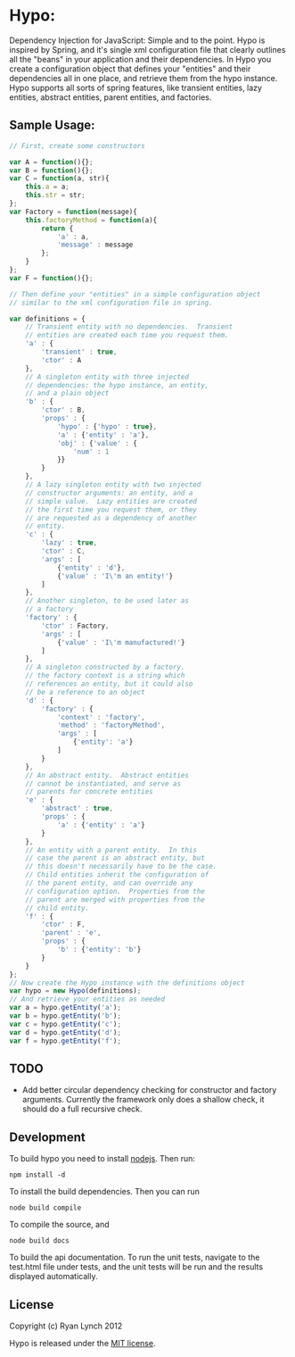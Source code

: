 # Hypo:

Dependency Injection for JavaScript: Simple and to the point.  Hypo is inspired by Spring,
and it's single xml configuration file that clearly outlines all the "beans" in your application
and their dependencies.  In Hypo you create a configuration object that defines your "entities"
and their dependencies all in one place, and retrieve them from the hypo instance.  Hypo supports
all sorts of spring features, like transient entities, lazy entities, abstract entities, parent
entities, and factories. 

## Sample Usage:

```javascript
// First, create some constructors

var A = function(){};
var B = function(){};
var C = function(a, str){
    this.a = a;
    this.str = str;
};
var Factory = function(message){
    this.factoryMethod = function(a){
        return {
            'a' : a,
            'message' : message
        };
    }
};
var F = function(){};

// Then define your "entities" in a simple configuration object
// similar to the xml configuration file in spring.

var definitions = {
    // Transient entity with no dependencies.  Transient
    // entities are created each time you request them.
    'a' : {
        'transient' : true,
        'ctor' : A
    },
    // A singleton entity with three injected
    // dependencies: the hypo instance, an entity,
    // and a plain object
    'b' : {
        'ctor' : B,
        'props' : {
            'hypo' : {'hypo' : true},
            'a' : {'entity' : 'a'},
            'obj' : {'value' : {
                'num' : 1
            }}
        }
    },
    // A lazy singleton entity with two injected
    // constructor arguments: an entity, and a
    // simple value.  Lazy entities are created
    // the first time you request them, or they
    // are requested as a dependency of another
    // entity.
    'c' : {
        'lazy' : true,
        'ctor' : C,
        'args' : [
            {'entity' : 'd'},
            {'value' : 'I\'m an entity!'}
        ]
    },
    // Another singleton, to be used later as
    // a factory
    'factory' : {
        'ctor' : Factory,
        'args' : [
            {'value' : 'I\'m manufactured!'}
        ]
    },
    // A singleton constructed by a factory.
    // the factory context is a string which
    // references an entity, but it could also
    // be a reference to an object
    'd' : {
        'factory' : {
            'context' : 'factory',
            'method' : 'factoryMethod',
            'args' : [
                {'entity': 'a'}
            ]
        }
    },
    // An abstract entity.  Abstract entities
    // cannot be instantiated, and serve as
    // parents for concrete entities
    'e' : {
        'abstract' : true,
        'props' : {
            'a' : {'entity' : 'a'}
        }
    },
    // An entity with a parent entity.  In this
    // case the parent is an abstract entity, but
    // this doesn't necessarily have to be the case.
    // Child entities inherit the configuration of
    // the parent entity, and can override any
    // configuration option.  Properties from the
    // parent are merged with properties from the
    // child entity.
    'f' : {
        'ctor' : F,
        'parent' : 'e',
        'props' : {
            'b' : {'entity': 'b'}
        }
    }
};
// Now create the Hypo instance with the definitions object
var hypo = new Hypo(definitions);
// And retrieve your entities as needed
var a = hypo.getEntity('a');
var b = hypo.getEntity('b');
var c = hypo.getEntity('c');
var d = hypo.getEntity('d');
var f = hypo.getEntity('f');
```

## TODO

* Add better circular dependency checking for constructor and factory arguments.
Currently the framework only does a shallow check, it should do a full recursive check.

## Development

To build hypo you need to install [nodejs](http://nodejs.org/).  Then
run:

    npm install -d
    
To install the build dependencies.  Then you can run

    node build compile

To compile the source, and

    node build docs
    
To build the api documentation.  To run the unit tests, navigate to the
test.html file under tests, and the unit tests will be run and the results
displayed automatically.

## License

Copyright (c) Ryan Lynch 2012

Hypo is released under the [MIT license](http://www.opensource.org/licenses/mit-license.php).